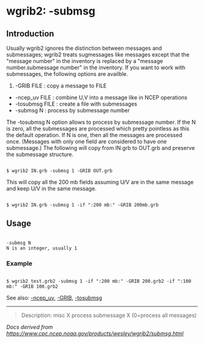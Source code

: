 # wgrib2: -submsg

## Introduction

Usually wgrib2 ignores the distinction between messages and submessages; wgrib2 treats
sugmessages like messages except that the "message number" in the inventory is replaced
by a "message number.submessage number" in the inventory. If you want to work with
submessages, the following options are availble.

1. -GRIB FILE : copy a message to FILE

- -ncep_uv FILE : combine U,V into a message like in NCEP operations
- -tosubmsg FILE : create a file with submessages
- -submsg N : process by submessage number

The -tosubmsg N option allows to process by submessage number.
If the N is zero, all the submessages are processed which pretty pointless
as this the default operation. If N is one, then all the messages are processed once.
(Messages with only one field are considered to have one submessage.) The following
will copy from IN.grb to OUT.grb and preserve the submessage structure.

```

$ wgrib2 IN.grb -submsg 1 -GRIB OUT.grb

```

This will copy all the 200 mb fields assuming U/V are in the same message and
keep U/V in the same message.

```

$ wgrib2 IN.grb -submsg 1 -if ":200 mb:" -GRIB 200mb.grb

```

## Usage

```

-submsg N
N is an integer, usually 1

```

### Example

```

$ wgrib2 test.grb2 -submsg 1 -if ":200 mb:" -GRIB 200.grb2 -if ":100 mb:" -GRIB 100.grb2

```

See also: [-ncep_uv](./ncep_uv.md),
[-GRIB](./GRIB.md),
[-tosubmsg](./tosubmsg.md)

---

> Description: misc X process submessage X (0=process all messages)

_Docs derived from <https://www.cpc.ncep.noaa.gov/products/wesley/wgrib2/submsg.html>_
